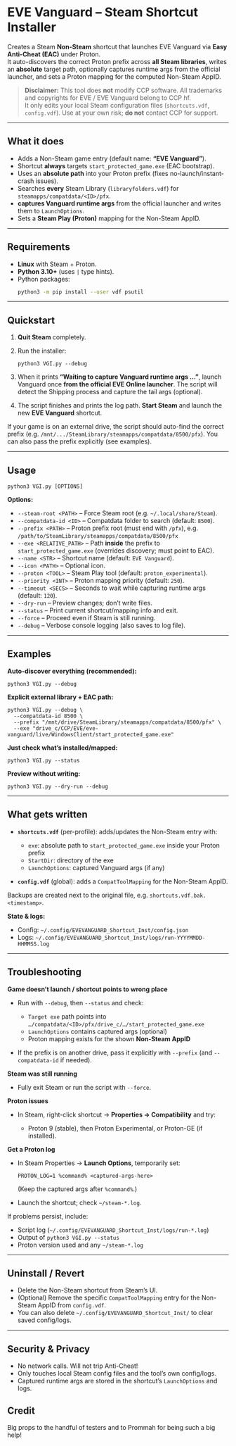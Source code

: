 # EVE Vanguard – Steam Shortcut Installer

Creates a Steam **Non-Steam** shortcut that launches EVE Vanguard via **Easy Anti-Cheat (EAC)** under Proton.  
It auto-discovers the correct Proton prefix across **all Steam libraries**, writes an **absolute** target path, optionally captures runtime args from the official launcher, and sets a Proton mapping for the computed Non-Steam AppID.

> **Disclaimer:** This tool does **not** modify CCP software. All trademarks and copyrights for EVE / EVE Vanguard belong to CCP hf.  
> It only edits your local Steam configuration files (`shortcuts.vdf`, `config.vdf`). Use at your own risk; **do not** contact CCP for support.

---

## What it does

- Adds a Non-Steam game entry (default name: **“EVE Vanguard”**).
- Shortcut **always** targets `start_protected_game.exe` (EAC bootstrap).
- Uses an **absolute path** into your Proton prefix (fixes no-launch/instant-crash issues).
- Searches **every** Steam Library (`libraryfolders.vdf`) for `steamapps/compatdata/<ID>/pfx`.
- **captures Vanguard runtime args** from the official launcher and writes them to `LaunchOptions`.
- Sets a **Steam Play (Proton)** mapping for the Non-Steam AppID.

---

## Requirements

- **Linux** with Steam + Proton.
- **Python 3.10+** (uses `|` type hints).
- Python packages:
  ```bash
  python3 -m pip install --user vdf psutil
  ```

---

## Quickstart

1. **Quit Steam** completely.
2. Run the installer:

   ```
   python3 VGI.py --debug
   ```
3. When it prints **“Waiting to capture Vanguard runtime args …”**, launch Vanguard once **from the official EVE Online launcher**.
   The script will detect the Shipping process and capture the tail args (optional).
4. The script finishes and prints the log path.
   **Start Steam** and launch the new **EVE Vanguard** shortcut.

If your game is on an external drive, the script should auto-find the correct prefix (e.g. `/mnt/.../SteamLibrary/steamapps/compatdata/8500/pfx`).
You can also pass the prefix explicitly (see examples).

---

## Usage

```
python3 VGI.py [OPTIONS]
```

**Options:**

* `--steam-root <PATH>` – Force Steam root (e.g. `~/.local/share/Steam`).
* `--compatdata-id <ID>` – Compatdata folder to search (default: `8500`).
* `--prefix <PATH>` – Proton prefix root (must end with `/pfx`), e.g.
  `/path/to/SteamLibrary/steamapps/compatdata/8500/pfx`
* `--exe <RELATIVE_PATH>` – Path **inside** the prefix to `start_protected_game.exe`
  (overrides discovery; must point to EAC).
* `--name <STR>` – Shortcut name (default: `EVE Vanguard`).
* `--icon <PATH>` – Optional icon.
* `--proton <TOOL>` – Steam Play tool (default: `proton_experimental`).
* `--priority <INT>` – Proton mapping priority (default: `250`).
* `--timeout <SECS>` – Seconds to wait while capturing runtime args (default: `120`).
* `--dry-run` – Preview changes; don’t write files.
* `--status` – Print current shortcut/mapping info and exit.
* `--force` – Proceed even if Steam is still running.
* `--debug` – Verbose console logging (also saves to log file).

---

## Examples

**Auto-discover everything (recommended):**

```
python3 VGI.py --debug
```

**Explicit external library + EAC path:**

```
python3 VGI.py --debug \
  --compatdata-id 8500 \
  --prefix "/mnt/drive/SteamLibrary/steamapps/compatdata/8500/pfx" \
  --exe "drive_c/CCP/EVE/eve-vanguard/live/WindowsClient/start_protected_game.exe"
```

**Just check what’s installed/mapped:**

```
python3 VGI.py --status
```

**Preview without writing:**

```
python3 VGI.py --dry-run --debug
```

---

## What gets written

* **`shortcuts.vdf`** (per-profile): adds/updates the Non-Steam entry with:

  * `exe`: absolute path to `start_protected_game.exe` inside your Proton prefix
  * `StartDir`: directory of the exe
  * `LaunchOptions`: captured Vanguard args (if any)
* **`config.vdf`** (global): adds a `CompatToolMapping` for the Non-Steam AppID.

Backups are created next to the original file, e.g. `shortcuts.vdf.bak.<timestamp>`.

**State & logs:**

* Config: `~/.config/EVEVANGUARD_Shortcut_Inst/config.json`
* Logs: `~/.config/EVEVANGUARD_Shortcut_Inst/logs/run-YYYYMMDD-HHMMSS.log`

---

## Troubleshooting

**Game doesn’t launch / shortcut points to wrong place**

* Run with `--debug`, then `--status` and check:

  * `Target exe` path points into `…/compatdata/<ID>/pfx/drive_c/…/start_protected_game.exe`
  * `LaunchOptions` contains captured args (optional)
  * Proton mapping exists for the shown **Non-Steam AppID**
* If the prefix is on another drive, pass it explicitly with `--prefix` (and `--compatdata-id` if needed).

**Steam was still running**

* Fully exit Steam or run the script with `--force`.

**Proton issues**

* In Steam, right-click shortcut → **Properties → Compatibility** and try:

  * Proton 9 (stable), then Proton Experimental, or Proton-GE (if installed).

**Get a Proton log**

* In Steam Properties → **Launch Options**, temporarily set:

  ```
  PROTON_LOG=1 %command% <captured-args-here>
  ```

  (Keep the captured args after `%command%`.)
* Launch the shortcut; check `~/steam-*.log`.

If problems persist, include:

* Script log (`~/.config/EVEVANGUARD_Shortcut_Inst/logs/run-*.log`)
* Output of `python3 VGI.py --status`
* Proton version used and any `~/steam-*.log`

---

## Uninstall / Revert

* Delete the Non-Steam shortcut from Steam’s UI.
* (Optional) Remove the specific `CompatToolMapping` entry for the Non-Steam AppID from `config.vdf`.
* You can also delete `~/.config/EVEVANGUARD_Shortcut_Inst/` to clear saved config/logs.

---

## Security & Privacy

* No network calls. Will not trip Anti-Cheat!
* Only touches local Steam config files and the tool’s own config/logs.
* Captured runtime args are stored in the shortcut’s `LaunchOptions` and logs.

## Credit

Big props to the handful of testers and to Prommah for being such a big help!

